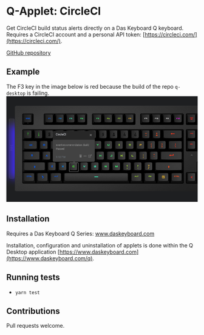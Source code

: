 # Q-Applet: CircleCI

Get CircleCI build status alerts directly on a Das Keyboard Q keyboard. Requires a CircleCI account
and a personal API token: [https://circleci.com/](https://circleci.com/).

[GitHub repository](https://github.com/brandonschabell/daskeyboard-applet-circleci)

## Example

The F3 key in the image below is red because the build of the repo `q-desktop` is failing.
![CircleCI on a Das Keybaord Q](assets/image.png "Das Keyboard CircleCI applet")

## Installation

Requires a Das Keyboard Q Series: www.daskeyboard.com

Installation, configuration and uninstallation of applets is done within
the Q Desktop application [https://www.daskeyboard.com](https://www.daskeyboard.com/q).

## Running tests

- `yarn test`

## Contributions

Pull requests welcome.